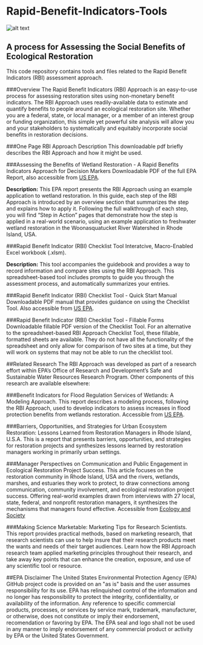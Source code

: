 # Rapid-Benefit-Indicators-Tools

![alt text](https://github.com/jbousquin/Rapid-Benefit-Indicators-Tools/blob/master/figures/headerIcon.png "The Rapid Benefit Indicators (RBI) Approach: A Process for Assessing the Social Benefits of Ecological Restoration")

## A process for Assessing the Social Benefits of Ecological Restoration
This code repository contains tools and files related to the Rapid Benefit Indicators (RBI) assessment approach.

###Overview
The Rapid Benefit Indicators (RBI) Approach is an easy-to-use process for assessing restoration sites using non-monetary benefit indicators. The RBI Approach uses readily-available data to estimate and quantify benefits to people around an ecological restoration site. Whether you are a federal, state, or local manager, or a member of an interest group or funding organization, this simple yet powerful site analysis will allow you and your stakeholders to systematically and equitably incorporate social benefits in restoration decisions.

###One Page RBI Approach Description
This downloadable pdf briefly describes the RBI Approach and how it might be used.

###Assessing the Benefits of Wetland Restoration - A Rapid Benefits Indicators Approach for Decision Markers
Downloadable PDF of the full EPA Report, also accessible from [US EPA](https://cfpub.epa.gov/si/si_public_record_report.cfm?dirEntryId=325010 "EPA Science Inventory").

**Description:**
This EPA report presents the RBI Approach using an example application to wetland restoration. In this guide, each step of the RBI Approach is introduced by an overview section that summarizes the step and explains how to apply it. Following the full walkthrough of each step, you will find “Step in Action” pages that demonstrate how the step is applied in a real-world scenario, using an example application to freshwater wetland restoration in the Woonasquatucket River Watershed in Rhode Island, USA.

###Rapid Benefit Indicator (RBI) Checklist Tool
Interatcive, Macro-Enabled Excel workbook (.xlsm).

**Description:**
This tool accompanies the guidebook and provides a way to record information and compare sites using the RBI Approach. This spreadsheet-based tool includes prompts to guide you through the assessment process, and automatically summarizes your entries.

###Rapid Benefit Indicator (RBI) Checklist Tool - Quick Start Manual
Downloadable PDF manual that provides guidance on using the Checklist Tool. Also accessible from [US EPA](https://cfpub.epa.gov/si/si_public_record_report.cfm?dirEntryId=331110 "EPA Science Inventory").

###Rapid Benefit Indicator (RBI) Checklist Tool - Fillable Forms
Downloadable fillable PDF version of the Checklist Tool. For an alternative to the spreadsheet-based RBI Approach Checklist Tool, these fillable, formatted sheets are available. They do not have all the functionality of the spreadsheet and only allow for comparison of two sites at a time, but they will work on systems that may not be able to run the checklist tool.

##Related Research
The RBI Approach was developed as part of a research effort within EPA’s Office of Research and Development’s Safe and Sustainable Water Resources Research Program. Other components of this research are available elsewhere:

###Benefit Indicators for Flood Regulation Services of Wetlands: A Modeling Approach.
This report describes a modeling process, following the RBI Approach, used to develop indicators to assess increases in flood protection benefits from wetlands restoration. Accessible from [US EPA](https://cfpub.epa.gov/si/si_public_record_Report.cfm?dirEntryId=309610 "EPA Science Inventory").

###Barriers, Opportunities, and Strategies for Urban Ecosystem Restoration: Lessons Learned from Restoration Managers in Rhode Island, U.S.A.
This is a report that presents barriers, opportunities, and strategies for restoration projects and synthesizes lessons learned by restoration managers working in primarily urban settings.

###Manager Perspectives on Communication and Public Engagement in Ecological Restoration Project Success.
This article focuses on the restoration community in Rhode Island, USA and the rivers, wetlands, marshes, and estuaries they work to protect, to draw connections among communication, community involvement, and ecological restoration project success. Offering real-world examples drawn from interviews with 27 local, state, federal, and nonprofit restoration managers, it synthesizes the mechanisms that managers found effective. Accessible from [Ecology and Society](http://www.ecologyandsociety.org/vol20/iss1/art58/ "Ecology and Society")

###Making Science Marketable: Marketing Tips for Research Scientists.
This report provides practical methods, based on marketing research, that research scientists can use to help insure that their research products meet the wants and needs of their target audiences. Learn how the RBI Approach research team applied marketing principles throughout their research, and take away key points that can enhance the creation, exposure, and use of any scientific tool or resource.

##EPA Disclaimer
The United States Environmental Protection Agency (EPA) GitHub project code is provided on an "as is" basis and the user assumes responsibility for its use. EPA has relinquished control of the information and no longer has responsibility to protect the integrity, confidentiality, or availability of the information. Any reference to specific commercial products, processes, or services by service mark, trademark, manufacturer, or otherwise, does not constitute or imply their endorsement, recomendation or favoring by EPA. The EPA seal and logo shall not be used in any manner to imply endorsement of any commercial product or activity by EPA or the United States Government.
